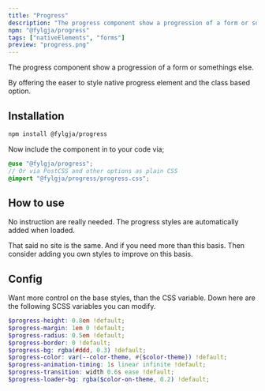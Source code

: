```yaml
---
title: "Progress"
description: "The progress component show a progression of a form or somethings else."
npm: "@fylgja/progress"
tags: ["nativeElements", "forms"]
preview: "progress.png"
---
```


The progress component show a progression of a form or somethings else.

By offering the easer to style native progress element
and the class based option.

## Installation

```bash
npm install @fylgja/progress
```

Now include the component in to your code via;

```scss
@use "@fylgja/progress";
// Or via PostCSS and other options as plain CSS
@import "@fylgja/progress/progress.css";
```

## How to use

No instruction are really needed.
The progress styles are automatically added when loaded.

That said no site is the same.
And if you need more than this basis.
Then consider adding you own styles to improve on this basis.

## Config

Want more control on the base styles, than the CSS variable.
Down here are the following SCSS variables you can modify.

```scss
$progress-height: 0.8em !default;
$progress-margin: 1em 0 !default;
$progress-radius: 0.5em !default;
$progress-border: 0 !default;
$progress-bg: rgba(#ddd, 0.3) !default;
$progress-color: var(--color-theme, #{$color-theme}) !default;
$progress-animation-timing: 1s linear infinite !default;
$progress-transition: width 0.6s ease !default;
$progress-loader-bg: rgba($color-on-theme, 0.2) !default;
```

